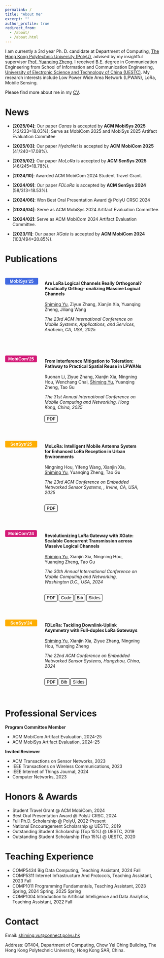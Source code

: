 ```yaml
---
permalink: /
title: "About Me"
excerpt: ""
author_profile: true
redirect_from: 
  - /about/
  - /about.html
---
```


I am currently a 3rd year Ph. D. candidate at Department of Computing, [The Hong Kong Polytechnic University (PolyU)](https://www.polyu.edu.hk/), advised by my insightful supervisor [Prof. Yuanqing Zheng](https://www4.comp.polyu.edu.hk/~csyqzheng/). I received B.E. degree in Communication Engineering from School of Information and Communication Engineering, [University of Electronic Science and Technology of China (UESTC)](https://en.uestc.edu.cn/). My research interests include Low Power Wide Area Network (LPWAN), LoRa, Mobile Sensing.

Please find more about me in my [CV](files/CV_Shiming.pdf).

News
======
* **[2025/04]**: Our paper *Canas* is accepted by **ACM MobiSys 2025** (42/233=18.03%); Serve as MobiCom 2025 and MobiSys 2025 Artifact Evaluation Commitee

* **[2025/03]**: Our paper *HydraNet* is accepted by **ACM MobiCom 2025** (41/240=17.08%).

* **[2025/02]**: Our paper *MoLoRa* is accepted by **ACM SenSys 2025** (46/245=18.78%).

* **[2024/10]**: Awarded ACM MobiCom 2024 Student Travel Grant.

* **[2024/09]**: Our paper *FDLoRa* is accepted by **ACM SenSys 2024** (58/313=18.53%).

* **[2024/06]**: Won Best Oral Presentation Award @ PolyU CRSC 2024

* **[2024/04]**: Serve as ACM MobiSys 2024 Artifact Evaluation Committee.

* **[2024/02]**: Serve as ACM MobiCom 2024 Artifact Evaluation Committee.

* **[2023/11]**: Our paper *XGate* is accepted by **ACM MobiCom 2024** (103/494=20.85%).

Publications
======

<!-- +++++++++++++++++++++++++++++++++++++++++++++++++++ -->
<div style="display: flex; border: 1px solid none; height: flex; margin: 0 0; position: relative;">
    <div style="width: 12%; background-color: none; padding: 25px 0px;">
        <button type="button" onclick="location.href='https://www.sigmobile.org/mobisys/2025/';" style="font-size: 14px; background-color: #4169E1; color: white; padding: 3px 15px; border-radius: 3px; border: none;"><b>MobiSys’25</b></button>
    </div>
    <div style="width: 2%; background-color: none; margin: 0 0;"></div>
    <div style="width: 80%; background-color: none; padding: 20px 60px;">
        
<b>Are LoRa Logical Channels Really Orthogonal? Practically Orthog-
onalizing Massive Logical Channels</b><br>
<br>
<u>Shiming Yu</u>, Ziyue Zhang, Xianjin Xia, Yuanqing Zheng, Jiliang Wang<br>

<i>The 23rd ACM International Conference on Mobile
Systems, Applications, and Services, Anaheim, CA, USA, 2025</i><br>
<br>
    </div>
</div>

<!-- <button type="button" onclick="location.href='https://xiaoming124.github.io/files/HydraNet_MobiCom25.pdf';" style="font-size: 14px; background-color: white; color: default; padding: 3px 6px; border-radius: 4px; border: 1.5px solid black;">PDF</button> -->
<!-- <button type="button" onclick="location.href='https://github.com/xiaoming124/XGate';" style="font-size: 14px; background-color: white; color: default; padding: 3px 6px; border-radius: 4px; border: 1.5px solid black;">Code</button> -->
<!-- <button type="button" onclick="location.href='https://xiaoming124.github.io/files/acm_3636534.3649375.bib';" style="font-size: 14px; background-color: white; color: default; padding: 3px 6px; border-radius: 4px; border: 1.5px solid black;">Bib</button> -->
<!-- <button type="button" onclick="location.href='https://xiaoming124.github.io/files/XGate_MobiCom24_v2.key';" style="font-size: 14px; background-color: white; color: default; padding: 3px 6px; border-radius: 4px; border: 1.5px solid black;">Slides</button> -->

<!-- +++++++++++++++++++++++++++++++++++++++++++++++++++ -->
<div style="display: flex; border: 1px solid none; height: flex; margin: 0 0; position: relative;">
    <div style="width: 12%; background-color: none; padding: 25px 0px;">
        <button type="button" onclick="location.href='https://www.sigmobile.org/mobicom/2025/';" style="font-size: 14px; background-color: #d31876; color: white; padding: 3px 10px; border-radius: 3px; border: none;"><b>MobiCom’25</b></button>
    </div>
    <div style="width: 2%; background-color: none; margin: 0 0;"></div>
    <div style="width: 80%; background-color: none; padding: 20px 60px;">
        
<b>From Interference Mitigation to Toleration:
Pathway to Practical Spatial Reuse in LPWANs</b><br>
<br>
Ruonan Li, Ziyue Zhang, Xianjin Xia, Ningning Hou, Wenchang Chai, <u>Shiming Yu</u>, Yuanqing Zheng, Tao Gu<br>

<i>The 31st Annual International Conference on Mobile Computing and Networking, Hong Kong, China, 2025</i><br>
<br>
<button type="button" onclick="location.href='https://xiaoming124.github.io/files/HydraNet_MobiCom25.pdf';" style="font-size: 14px; background-color: white; color: default; padding: 3px 6px; border-radius: 4px; border: 1.5px solid black;">PDF</button>
    </div>
</div>

<!-- <button type="button" onclick="location.href='https://github.com/xiaoming124/XGate';" style="font-size: 14px; background-color: white; color: default; padding: 3px 6px; border-radius: 4px; border: 1.5px solid black;">Code</button> -->
<!-- <button type="button" onclick="location.href='https://xiaoming124.github.io/files/acm_3636534.3649375.bib';" style="font-size: 14px; background-color: white; color: default; padding: 3px 6px; border-radius: 4px; border: 1.5px solid black;">Bib</button> -->
<!-- <button type="button" onclick="location.href='https://xiaoming124.github.io/files/XGate_MobiCom24_v2.key';" style="font-size: 14px; background-color: white; color: default; padding: 3px 6px; border-radius: 4px; border: 1.5px solid black;">Slides</button> -->

<!-- +++++++++++++++++++++++++++++++++++++++++++++++++++ -->
<div style="display: flex; border: 1px solid none; height: flex; margin: 0 0; position: relative;">
    <div style="width: 12%; background-color: none; padding: 25px 0px;">
        <button type="button" onclick="location.href='https://sensys.acm.org/2025/';" style="font-size: 14px; background-color: #feae00; color: white; padding: 3px 17px; border-radius: 3px; border: none;"><b>SenSys’25</b></button>
    </div>
    <div style="width: 2%; background-color: none; margin: 0 0;"></div>
    <div style="width: 80%; background-color: none; padding: 20px 60px;">
        
<b>MoLoRa: Intelligent Mobile Antenna System for Enhanced LoRa
Reception in Urban Environments</b><br>
<br>
Ningning Hou, Yifeng Wang, Xianjin Xia, <u>Shiming Yu</u>, Yuanqing Zheng, Tao Gu<br>

<i>The 23rd ACM Conference on Embedded Networked Sensor Systems, , Irvine, CA, USA, 2025</i><br>
<br>


<button type="button" onclick="location.href='https://xiaoming124.github.io/files/MoLoRa_SenSys25.pdf';" style="font-size: 14px; background-color: white; color: default; padding: 3px 6px; border-radius: 4px; border: 1.5px solid black;">PDF</button>
    </div>
</div>

<!-- <button type="button" onclick="location.href='https://xiaoming124.github.io/files/acm_3666025.3699338.bib';" style="font-size: 14px; background-color: white; color: default; padding: 3px 6px; border-radius: 4px; border: 1.5px solid black;">Bib</button> -->
<!-- <button type="button" onclick="location.href='https://xiaoming124.github.io/files/FDLoRa_SenSys24.key';" style="font-size: 14px; background-color: white; color: default; padding: 3px 6px; border-radius: 4px; border: 1.5px solid black;">Slides</button> -->

<!-- +++++++++++++++++++++++++++++++++++++++++++++++++++ -->
<div style="display: flex; border: 1px solid none; height: flex; margin: 0 0; position: relative;">
    <div style="width: 12%; background-color: none; padding: 25px 0px;">
        <button type="button" onclick="location.href='https://www.sigmobile.org/mobicom/2024/';" style="font-size: 14px; background-color: #d31876; color: white; padding: 3px 10px; border-radius: 3px; border: none;"><b>MobiCom’24</b></button>
    </div>
    <div style="width: 2%; background-color: none; margin: 0 0;"></div>
    <div style="width: 80%; background-color: none; padding: 20px 60px;">
        
<b>Revolutionizing LoRa Gateway with XGate: Scalable Concurrent Transmission across Massive Logical Channels</b><br>
<br>
<u>Shiming Yu</u>, Xianjin Xia, Ningning Hou, Yuanqing Zheng, Tao Gu<br>

<i>The 30th Annual International Conference on Mobile Computing and Networking, Washington D.C., USA, 2024</i><br>
<br>

<button type="button" onclick="location.href='https://xiaoming124.github.io/files/XGate_MobiCom24.pdf';" style="font-size: 14px; background-color: white; color: default; padding: 3px 6px; border-radius: 4px; border: 1.5px solid black;">PDF</button>
<button type="button" onclick="location.href='https://github.com/xiaoming124/XGate';" style="font-size: 14px; background-color: white; color: default; padding: 3px 6px; border-radius: 4px; border: 1.5px solid black;">Code</button>
<button type="button" onclick="location.href='https://xiaoming124.github.io/files/acm_3636534.3649375.bib';" style="font-size: 14px; background-color: white; color: default; padding: 3px 6px; border-radius: 4px; border: 1.5px solid black;">Bib</button>
<button type="button" onclick="location.href='https://xiaoming124.github.io/files/XGate_MobiCom24_v2.key';" style="font-size: 14px; background-color: white; color: default; padding: 3px 6px; border-radius: 4px; border: 1.5px solid black;">Slides</button>
    </div>
</div>

<!-- +++++++++++++++++++++++++++++++++++++++++++++++++++ -->
<div style="display: flex; border: 1px solid none; height: flex; margin: 0 0; position: relative;">
    <div style="width: 12%; background-color: none; padding: 25px 0px;">
        <button type="button" onclick="location.href='https://sensys.acm.org/2024/';" style="font-size: 14px; background-color: #feae00; color: white; padding: 3px 17px; border-radius: 3px; border: none;"><b>SenSys’24</b></button>
    </div>
    <div style="width: 2%; background-color: none; margin: 0 0;"></div>
    <div style="width: 80%; background-color: none; padding: 20px 60px;">
        
<b>FDLoRa: Tackling Downlink-Uplink Asymmetry with Full-duplex LoRa Gateways</b><br>
<br>
<u>Shiming Yu</u>, Xianjin Xia, Ziyue Zhang, Ningning Hou, Yuanqing Zheng<br>

<i>The 22nd ACM Conference on Embedded Networked Sensor Systems, Hangzhou, China, 2024</i><br>
<br>

<button type="button" onclick="location.href='https://xiaoming124.github.io/files/FDLoRa_SenSys24.pdf';" style="font-size: 14px; background-color: white; color: default; padding: 3px 6px; border-radius: 4px; border: 1.5px solid black;">PDF</button>
<button type="button" onclick="location.href='https://xiaoming124.github.io/files/acm_3666025.3699338.bib';" style="font-size: 14px; background-color: white; color: default; padding: 3px 6px; border-radius: 4px; border: 1.5px solid black;">Bib</button>
<button type="button" onclick="location.href='https://xiaoming124.github.io/files/FDLoRa_SenSys24.key';" style="font-size: 14px; background-color: white; color: default; padding: 3px 6px; border-radius: 4px; border: 1.5px solid black;">Slides</button>
    </div>
</div>


Professional Services
======
**Program Committee Member**
* ACM MobiCom Artifact Evaluation, 2024-25
* ACM MobiSys Artifact Evaluation, 2024-25

**Invited Reviewer**
* ACM Transactions on Sensor Networks, 2023
* IEEE Transactions on Wireless Communications, 2023
* IEEE Internet of Things Journal, 2024
* Computer Networks, 2023

Honors & Awards
======
* Student Travel Grant @ ACM MobiCom, 2024
* Best Oral Presentation Award @ PolyU CRSC, 2024
* Full Ph.D. Scholarship @ PolyU, 2022-Present
* National Encouragement Scholarship @ UESTC, 2019
* Outstanding Student Scholarship (Top 15%) @ UESTC, 2019
* Outstanding Student Scholarship (Top 15%) @ UESTC, 2020

Teaching Experience
======
* COMP5434 Big Data Computing, Teaching Assistant, 2024 Fall
* COMP5311 Internet Infrastructure And Protocols, Teaching Assistant, 2023 Fall
* COMP1011 Programming Fundamentals, Teaching Assistant, 2023 Spring, 2024 Spring, 2025 Spring
* COMP1004 Introduction to Artificial Intelligence and Data Analytics, Teaching Assistant, 2022 Fall

Contact
======
Email: shiming.yu@connect.polyu.hk

Address: QT404, Department of Computing, Chow Yei Ching Building, The Hong Kong Polytechnic University, Hong Kong SAR, China.